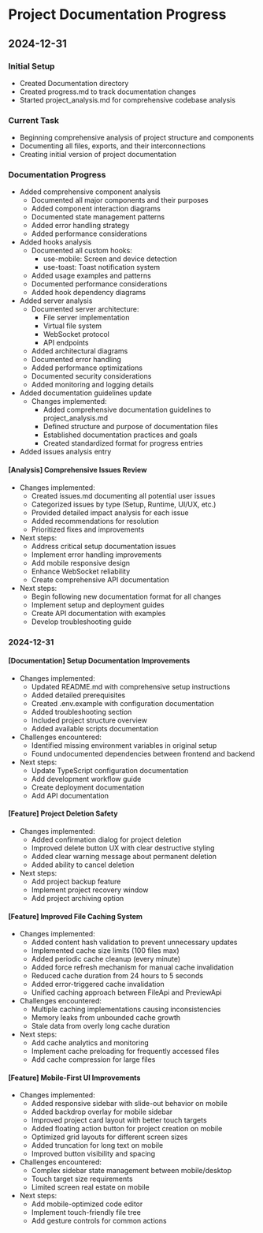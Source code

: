 # Project Documentation Progress

## 2024-12-31

### Initial Setup
- Created Documentation directory
- Created progress.md to track documentation changes
- Started project_analysis.md for comprehensive codebase analysis

### Current Task
- Beginning comprehensive analysis of project structure and components
- Documenting all files, exports, and their interconnections
- Creating initial version of project documentation

### Documentation Progress
- Added comprehensive component analysis
  - Documented all major components and their purposes
  - Added component interaction diagrams
  - Documented state management patterns
  - Added error handling strategy
  - Added performance considerations
- Added hooks analysis
  - Documented all custom hooks:
    - use-mobile: Screen and device detection
    - use-toast: Toast notification system
  - Added usage examples and patterns
  - Documented performance considerations
  - Added hook dependency diagrams
- Added server analysis
  - Documented server architecture:
    - File server implementation
    - Virtual file system
    - WebSocket protocol
    - API endpoints
  - Added architectural diagrams
  - Documented error handling
  - Added performance optimizations
  - Documented security considerations
  - Added monitoring and logging details
- Added documentation guidelines update
  - Changes implemented:
    - Added comprehensive documentation guidelines to project_analysis.md
    - Defined structure and purpose of documentation files
    - Established documentation practices and goals
    - Created standardized format for progress entries
- Added issues analysis entry
#### [Analysis] Comprehensive Issues Review
- Changes implemented:
  - Created issues.md documenting all potential user issues
  - Categorized issues by type (Setup, Runtime, UI/UX, etc.)
  - Provided detailed impact analysis for each issue
  - Added recommendations for resolution
  - Prioritized fixes and improvements
- Next steps:
  - Address critical setup documentation issues
  - Implement error handling improvements
  - Add mobile responsive design
  - Enhance WebSocket reliability
  - Create comprehensive API documentation
- Next steps:
  - Begin following new documentation format for all changes
  - Implement setup and deployment guides
  - Create API documentation with examples
  - Develop troubleshooting guide

### 2024-12-31

#### [Documentation] Setup Documentation Improvements
- Changes implemented:
  - Updated README.md with comprehensive setup instructions
  - Added detailed prerequisites
  - Created .env.example with configuration documentation
  - Added troubleshooting section
  - Included project structure overview
  - Added available scripts documentation
- Challenges encountered:
  - Identified missing environment variables in original setup
  - Found undocumented dependencies between frontend and backend
- Next steps:
  - Update TypeScript configuration documentation
  - Add development workflow guide
  - Create deployment documentation
  - Add API documentation

#### [Feature] Project Deletion Safety
- Changes implemented:
  - Added confirmation dialog for project deletion
  - Improved delete button UX with clear destructive styling
  - Added clear warning message about permanent deletion
  - Added ability to cancel deletion
- Next steps:
  - Add project backup feature
  - Implement project recovery window
  - Add project archiving option

#### [Feature] Improved File Caching System
- Changes implemented:
  - Added content hash validation to prevent unnecessary updates
  - Implemented cache size limits (100 files max)
  - Added periodic cache cleanup (every minute)
  - Added force refresh mechanism for manual cache invalidation
  - Reduced cache duration from 24 hours to 5 seconds
  - Added error-triggered cache invalidation
  - Unified caching approach between FileApi and PreviewApi
- Challenges encountered:
  - Multiple caching implementations causing inconsistencies
  - Memory leaks from unbounded cache growth
  - Stale data from overly long cache duration
- Next steps:
  - Add cache analytics and monitoring
  - Implement cache preloading for frequently accessed files
  - Add cache compression for large files

#### [Feature] Mobile-First UI Improvements
- Changes implemented:
  - Added responsive sidebar with slide-out behavior on mobile
  - Added backdrop overlay for mobile sidebar
  - Improved project card layout with better touch targets
  - Added floating action button for project creation on mobile
  - Optimized grid layouts for different screen sizes
  - Added truncation for long text on mobile
  - Improved button visibility and spacing
- Challenges encountered:
  - Complex sidebar state management between mobile/desktop
  - Touch target size requirements
  - Limited screen real estate on mobile
- Next steps:
  - Add mobile-optimized code editor
  - Implement touch-friendly file tree
  - Add gesture controls for common actions

